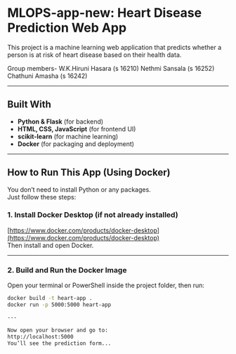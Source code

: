 # MLOPS-app-new: Heart Disease Prediction Web App

This project is a machine learning web application that predicts whether a person is at risk of heart disease based on their health data.

Group members-
W.K.Hiruni Hasara (s 16210)
Nethmi Sansala (s 16252)
Chathuni Amasha (s 16242)

---

## Built With

- **Python & Flask** (for backend)
- **HTML, CSS, JavaScript** (for frontend UI)
- **scikit-learn** (for machine learning)
- **Docker** (for packaging and deployment)

---

## How to Run This App (Using Docker)

You don’t need to install Python or any packages.  
Just follow these steps:

### 1. Install Docker Desktop (if not already installed)

[https://www.docker.com/products/docker-desktop](https://www.docker.com/products/docker-desktop)  
Then install and open Docker.

---

### 2. Build and Run the Docker Image

Open your terminal or PowerShell inside the project folder, then run:

```bash
docker build -t heart-app .
docker run -p 5000:5000 heart-app

---

Now open your browser and go to:
http://localhost:5000
You’ll see the prediction form...
